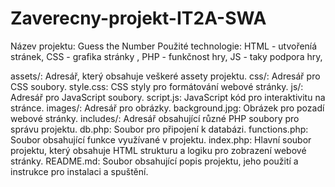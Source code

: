 # Zaverecny-projekt-IT2A-SWA
Název projektu: Guess the Number
Použité technologie: HTML - utvořeníá stránek, CSS - grafika stránky , PHP - funkčnost hry, JS - taky podpora hry,

assets/: Adresář, který obsahuje veškeré assety projektu.
css/: Adresář pro CSS soubory.
style.css: CSS styly pro formátování webové stránky.
js/: Adresář pro JavaScript soubory.
script.js: JavaScript kód pro interaktivitu na stránce.
images/: Adresář pro obrázky.
background.jpg: Obrázek pro pozadí webové stránky.
includes/: Adresář obsahující různé PHP soubory pro správu projektu.
db.php: Soubor pro připojení k databázi.
functions.php: Soubor obsahující funkce využívané v projektu.
index.php: Hlavní soubor projektu, který obsahuje HTML strukturu a logiku pro zobrazení webové stránky.
README.md: Soubor obsahující popis projektu, jeho použití a instrukce pro instalaci a spuštění.


